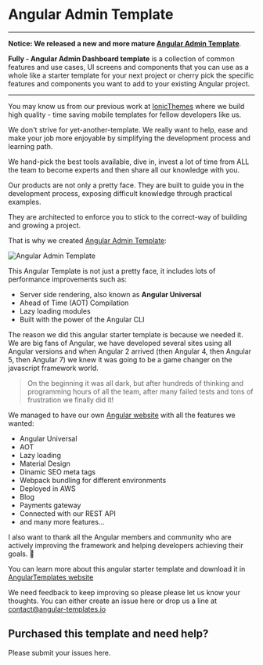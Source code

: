 # Angular Admin Template
----------------------------------------------------------
**Notice: We released a new and more mature [Angular Admin Template](https://angular-templates.io/product/fully-angular-admin-template)**.

**Fully - Angular Admin Dashboard template** is a collection of common features and use cases, UI screens and components that you can use as a whole like a starter template for your next project or cherry pick the specific features and components you want to add to your existing Angular project.

----------------------------------------------------------

You may know us from our previous work at [IonicThemes](https://ionicthemes.com) where we build high quality - time saving mobile templates for fellow developers like us.

We don't strive for yet-another-template. We really want to help, ease and make your job more enjoyable by simplifying the development process and learning path.

We hand-pick the best tools available, dive in, invest a lot of time from ALL the team to become experts and then share all our knowledge with you.

Our products are not only a pretty face. They are built to guide you in the development process, exposing difficult knowledge through practical examples.

They are architected to enforce you to stick to the correct-way of building and growing a project.

That is why we created [Angular Admin Template](https://angular-templates.io/product/angular-admin-template):

![Angular Admin Template](https://angular-templates.s3-us-west-2.amazonaws.com/angular-duo-template/angular-admin-template-showcase.jpg "Angular Admin Template")


This Angular Template is not just a pretty face, it includes lots of performance improvements such as:
- Server side rendering, also known as **Angular Universal**
- Ahead of Time (AOT) Compilation
- Lazy loading modules 
- Built with the power of the Angular CLI

The reason we did this angular starter template is because we needed it. We are big fans of Angular, we have developed several sites using all Angular versions and when Angular 2 arrived (then Angular 4, then Angular 5, then Angular 7) we knew it was going to be a game changer on the javascript framework world. 

>On the beginning it was all dark, but after hundreds of thinking and programming hours of all the team, after many failed tests and tons of frustration we finally did it! 

We managed to have our own [Angular website](https://angular-templates.io) with all the features we wanted:
- Angular Universal
- AOT
- Lazy loading 
- Material Design
- Dinamic SEO meta tags
- Webpack bundling for different environments
- Deployed in AWS
- Blog
- Payments gateway
- Connected with our REST API
- and many more features... 

I also want to thank all the Angular members and community who are actively improving the framework and helping developers achieving their goals. 👏 

You can learn more about this angular starter template and download it in [AngularTemplates website](https://angular-templates.io/angular-admin-template)

We need feedback to keep improving so please please let us know your thoughts. You can either create an issue here or drop us a line at contact@angular-templates.io

## Purchased this template and need help?
Please submit your issues here.

